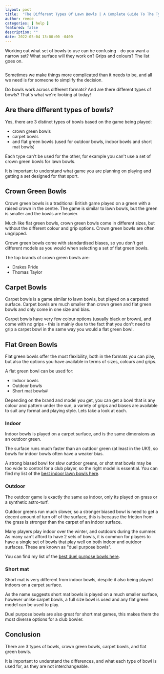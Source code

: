 ```yaml
---
layout: post
title:  "The Different Types Of Lawn Bowls | A Complete Guide To The Types Of lawn Bowls"
author: reece
categories: [ help ]
featured: false
description: ""
date: 2022-05-04 13:00:00 -0400
---
```

    

<!-- wp:paragraph -->
<p xmlns="http://www.w3.org/1999/xhtml">Working out what set of bowls to use can be confusing - do you want a narrow set? What surface will they work on? Grips and colours? The list goes on. </p>
<!-- /wp:paragraph -->

<!-- wp:image {"id":929,"sizeSlug":"full","linkDestination":"none"} -->
<figure class="wp-block-image size-full"><img src="/img/posts/The-Different-Types-Of-Lawn-Bowls.jpg" alt="" class="wp-image-929"/></figure>
<!-- /wp:image -->

<!-- wp:paragraph -->
<p>Sometimes we make things more complicated than it needs to be, and all we need is for someone to simplify the decision.</p>
<!-- /wp:paragraph -->

<!-- wp:paragraph -->
<p>Do bowls work across different formats? And are there different types of bowls? That's what we're looking at today!</p>
<!-- /wp:paragraph -->

<!-- wp:heading -->
<h2>Are there different types of bowls?</h2>
<!-- /wp:heading -->

<!-- wp:paragraph -->
<p>Yes, there are 3 distinct types of bowls based on the game being played:</p>
<!-- /wp:paragraph -->

<!-- wp:list -->
<ul><li>crown green bowls</li><li>carpet bowls</li><li>and flat green bowls (used for outdoor bowls, indoor bowls and short mat bowls)</li></ul>
<!-- /wp:list -->

<!-- wp:paragraph -->
<p>Each type can't be used for the other, for example you can't use a set of crown green bowls for lawn bowls. </p>
<!-- /wp:paragraph -->

<!-- wp:paragraph -->
<p>It is important to understand what game you are planning on playing and getting a set designed for that sport.</p>
<!-- /wp:paragraph -->

<!-- wp:heading -->
<h2>Crown Green Bowls</h2>
<!-- /wp:heading -->

<!-- wp:paragraph -->
<p>Crown green bowls is a traditional British game played on a green with a raised crown in the centre. The game is similar to lawn bowls, but the green is smaller and the bowls are heavier.</p>
<!-- /wp:paragraph -->

<!-- wp:paragraph -->
<p>Much like flat green bowls, crown green bowls come in different sizes, but without the different colour and grip options. Crown green bowls are often ungripped.</p>
<!-- /wp:paragraph -->

<!-- wp:paragraph -->
<p>Crown green bowls come with standardised biases, so you don't get different models as you would when selecting a set of flat green bowls.</p>
<!-- /wp:paragraph -->

<!-- wp:paragraph -->
<p>The top brands of crown green bowls are:</p>
<!-- /wp:paragraph -->

<!-- wp:list -->
<ul><li>Drakes Pride</li><li>Thomas Taylor</li></ul>
<!-- /wp:list -->

<!-- wp:heading -->
<h2>Carpet Bowls</h2>
<!-- /wp:heading -->

<!-- wp:paragraph -->
<p>Carpet bowls is a game similar to lawn bowls, but played on a carpeted surface. Carpet bowls are much smaller than crown green and flat green bowls and only come in one size and bias.</p>
<!-- /wp:paragraph -->

<!-- wp:paragraph -->
<p>Carpet bowls have very few colour options (usually black or brown), and come with no grips - this is mainly due to the fact that you don't need to grip a carpet bowl in the same way you would a flat green bowl.</p>
<!-- /wp:paragraph -->

<!-- wp:heading -->
<h2>Flat Green Bowls</h2>
<!-- /wp:heading -->

<!-- wp:paragraph -->
<p>Flat green bowls offer the most flexibility, both in the formats you can play, but also the options you have available in terms of sizes, colours and grips.</p>
<!-- /wp:paragraph -->

<!-- wp:paragraph -->
<p>A flat green bowl can be used for:</p>
<!-- /wp:paragraph -->

<!-- wp:list -->
<ul><li>Indoor bowls</li><li>Outdoor bowls</li><li>Short mat bowls#</li></ul>
<!-- /wp:list -->

<!-- wp:paragraph -->
<p>Depending on the brand and model you get, you can get a bowl that is any colour and pattern under the sun, a variety of grips and biases are available to suit any format and playing style. Lets take a look at each.</p>
<!-- /wp:paragraph -->

<!-- wp:heading {"level":3} -->
<h3>Indoor</h3>
<!-- /wp:heading -->

<!-- wp:paragraph -->
<p>Indoor bowls is played on a carpet surface, and is the same dimensions as an outdoor green.</p>
<!-- /wp:paragraph -->

<!-- wp:paragraph -->
<p>The surface runs much faster than an outdoor green (at least in the UK!), so bowls for indoor bowls often have a weaker bias.</p>
<!-- /wp:paragraph -->

<!-- wp:paragraph -->
<p>A strong biased bowl for slow outdoor greens, or shot mat bowls may be too wide to control for a club player, so the right model is essential. You can find my list of the <a href="https://www.jackhighbowls.com/guide/best-lawn-bowls-for-indoors/" data-type="post" data-id="267">best indoor lawn bowls here</a>.</p>
<!-- /wp:paragraph -->

<!-- wp:heading {"level":3} -->
<h3>Outdoor</h3>
<!-- /wp:heading -->

<!-- wp:paragraph -->
<p>The outdoor game is exactly the same as indoor, only its played on grass or a synthetic astro-turf.</p>
<!-- /wp:paragraph -->

<!-- wp:paragraph -->
<p>Outdoor greens run much slower, so a stronger biased bowl is need to get a decent amount of turn off of the surface, this is because the friction from the grass is stronger than the carpet of an indoor surface.</p>
<!-- /wp:paragraph -->

<!-- wp:paragraph -->
<p>Many players play indoor over the winter, and outdoors during the summer. As many can't afford to have 2 sets of bowls, it is common for players to have a single set of bowls that play well on both indoor and outdoor surfaces. These are known as "duel purpose bowls".</p>
<!-- /wp:paragraph -->

<!-- wp:paragraph -->
<p>You can find my list of the <a href="https://www.jackhighbowls.com/guide/best-mid-bias-lawn-bowls/" data-type="post" data-id="807">best duel purpose bowls here</a>.</p>
<!-- /wp:paragraph -->

<!-- wp:heading {"level":3} -->
<h3>Short mat</h3>
<!-- /wp:heading -->

<!-- wp:paragraph -->
<p>Short mat is very different from indoor bowls, despite it also being played indoors on a carpet surface.</p>
<!-- /wp:paragraph -->

<!-- wp:paragraph -->
<p>As the name suggests short mat bowls is played on a much smaller surface, however unlike carpet bowls, a full size bowl is used and any flat green model can be used to play.</p>
<!-- /wp:paragraph -->

<!-- wp:paragraph -->
<p>Duel purpose bowls are also great for short mat games, this makes them the most diverse options for a club bowler.</p>
<!-- /wp:paragraph -->

<!-- wp:heading -->
<h2>Conclusion</h2>
<!-- /wp:heading -->

<!-- wp:paragraph -->
<p>There are 3 types of bowls, crown green bowls, carpet bowls, and flat green bowls.</p>
<!-- /wp:paragraph -->

<!-- wp:paragraph -->
<p>It is important to understand the differences, and what each type of bowl is used for, as they are not interchangeable.</p>
<!-- /wp:paragraph -->
    
